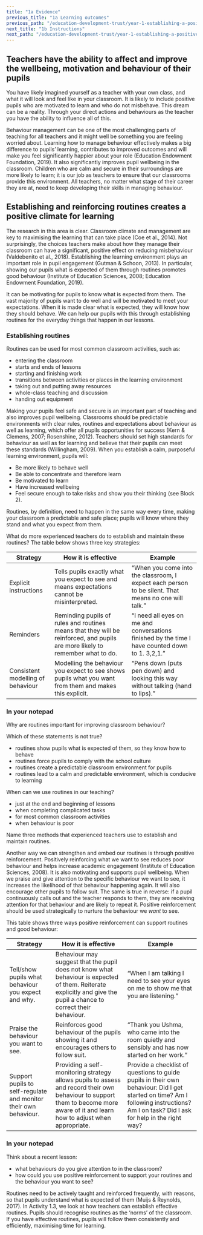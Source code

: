 ```yaml
---
title: "1a Evidence"
previous_title: "1a Learning outcomes"
previous_path: "/education-development-trust/year-1-establishing-a-positive-climate-for-learning/autumn-week-1-ect-1a-learning-outcomes"
next_title: "1b Instructions"
next_path: "/education-development-trust/year-1-establishing-a-positive-climate-for-learning/autumn-week-1-ect-1b-instructions"
---
```


## Teachers have the ability to affect and improve the wellbeing, motivation and behaviour of their pupils

You have likely imagined yourself as a teacher with your own class, and what it will look and feel like in your classroom. It is likely to include positive pupils who are motivated to learn and who do not misbehave. This dream can be a reality. Through your direct actions and behaviours as the teacher you have the ability to influence all of this.

Behaviour management can be one of the most challenging parts of teaching for all teachers and it might well be something you are feeling worried about. Learning how to manage behaviour effectively makes a big difference to pupils’ learning, contributes to improved outcomes and will make you feel significantly happier about your role (Education Endowment Foundation, 2019). It also significantly improves pupil wellbeing in the classroom. Children who are calm and secure in their surroundings are more likely to learn; it is our job as teachers to ensure that our classrooms provide this environment. All teachers, no matter what stage of their career they are at, need to keep developing their skills in managing behaviour.

## Establishing and reinforcing routines creates a positive climate for learning

The research in this area is clear. Classroom climate and management are key to maximising the learning that can take place (Coe et al., 2014). Not surprisingly, the choices teachers make about how they manage their classroom can have a significant, positive effect on reducing misbehaviour (Valdebenito et al., 2018). Establishing the learning environment plays an important role in pupil engagement (Gutman & Schoon, 2013). In particular, showing our pupils what is expected of them through routines promotes good behaviour (Institute of Education Sciences, 2008; Education Endowment Foundation, 2019).

It can be motivating for pupils to know what is expected from them. The vast majority of pupils want to do well and will be motivated to meet your expectations. When it is made clear what is expected, they will know how they should behave. We can help our pupils with this through establishing routines for the everyday things that happen in our lessons.

### Establishing routines

Routines can be used for most common classroom activities, such as:

- entering the classroom
- starts and ends of lessons
- starting and finishing work
- transitions between activities or places in the learning environment
- taking out and putting away resources
- whole-class teaching and discussion
- handing out equipment

Making your pupils feel safe and secure is an important part of teaching and also improves pupil wellbeing. Classrooms should be predictable environments with clear rules, routines and expectations about behaviour as well as learning, which offer all pupils opportunities for success (Kern & Clemens, 2007; Rosenshine, 2012). Teachers should set high standards for behaviour as well as for learning and believe that their pupils can meet these standards (Willingham, 2009). When you establish a calm, purposeful learning environment, pupils will:

- Be more likely to behave well
- Be able to concentrate and therefore learn
- Be motivated to learn
- Have increased wellbeing
- Feel secure enough to take risks and show you their thinking (see Block 2).

Routines, by definition, need to happen in the same way every time, making your classroom a predictable and safe place; pupils will know where they stand and what you expect from them.

What do more experienced teachers do to establish and maintain these routines? The table below shows three key strategies:

| Strategy                          | How it is effective                                                                                                           | Example                                                                                             |
| --------------------------------- | ----------------------------------------------------------------------------------------------------------------------------- | --------------------------------------------------------------------------------------------------- |
| Explicit instructions             | Tells pupils exactly what you expect to see and means expectations cannot be misinterpreted.                                  | “When you come into the classroom, I expect each person to be silent. That means no one will talk.” |
| Reminders                         | Reminding pupils of rules and routines means that they will be reinforced, and pupils are more likely to remember what to do. | “I need all eyes on me and conversations finished by the time I have counted down to 1. 3,2,1.”     |
| Consistent modelling of behaviour | Modelling the behaviour you expect to see shows pupils what you want from them and makes this explicit.                       | “Pens down (puts pen down) and looking this way without talking (hand to lips).”                    |

### In your notepad

Why are routines important for improving classroom behaviour?

Which of these statements is not true?

- routines show pupils what is expected of them, so they know how to behave
- routines force pupils to comply with the school culture
- routines create a predictable classroom environment for pupils
- routines lead to a calm and predictable environment, which is conducive to learning

When can we use routines in our teaching?

- just at the end and beginning of lessons
- when completing complicated tasks
- for most common classroom activities
- when behaviour is poor

Name three methods that experienced teachers use to establish and maintain routines.

Another way we can strengthen and embed our routines is through positive reinforcement. Positively reinforcing what we want to see reduces poor behaviour and helps increase academic engagement (Institute of Education Sciences, 2008). It is also motivating and supports pupil wellbeing. When we praise and give attention to the specific behaviour we want to see, it increases the likelihood of that behaviour happening again. It will also encourage other pupils to follow suit. The same is true in reverse: if a pupil continuously calls out and the teacher responds to them, they are receiving attention for that behaviour and are likely to repeat it. Positive reinforcement should be used strategically to nurture the behaviour we _want_ to see.

This table shows three ways positive reinforcement can support routines and good behaviour:

| Strategy                                                         | How it is effective                                                                                                                                                              | Example                                                                                                                                                                             |
| ---------------------------------------------------------------- | -------------------------------------------------------------------------------------------------------------------------------------------------------------------------------- | ----------------------------------------------------------------------------------------------------------------------------------------------------------------------------------- |
| Tell/show pupils what behaviour you expect and why.              | Behaviour may suggest that the pupil does not know what behaviour is expected of them. Reiterate explicitly and give the pupil a chance to correct their behaviour.              | “When I am talking I need to see your eyes on me to show me that you are listening.”                                                                                                |
| Praise the behaviour you want to see.                            | Reinforces good behaviour of the pupils showing it and encourages others to follow suit.                                                                                         | “Thank you Ushma, who came into the room quietly and sensibly and has now started on her work.”                                                                                     |
| Support pupils to self-regulate and monitor their own behaviour. | Providing a self-monitoring strategy allows pupils to assess and record their own behaviour to support them to become more aware of it and learn how to adjust when appropriate. | Provide a checklist of questions to guide pupils in their own behaviour: Did I get started on time? Am I following instructions? Am I on task? Did I ask for help in the right way? |

### In your notepad

Think about a recent lesson:

- what behaviours do you give attention to in the classroom?
- how could you use positive reinforcement to support your routines and the behaviour you want to see?

Routines need to be actively taught and reinforced frequently, with reasons, so that pupils understand what is expected of them (Muijs & Reynolds, 2017). In Activity 1.3, we look at how teachers can establish effective routines. Pupils should recognise routines as the ‘norms’ of the classroom. If you have effective routines, pupils will follow them consistently and efficiently, maximising time for learning.
